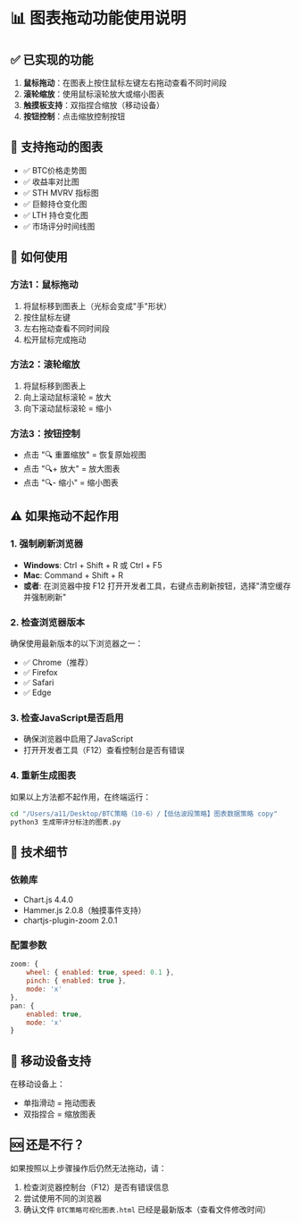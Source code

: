 # 📊 图表拖动功能使用说明

## ✅ 已实现的功能

1. **鼠标拖动**：在图表上按住鼠标左键左右拖动查看不同时间段
2. **滚轮缩放**：使用鼠标滚轮放大或缩小图表
3. **触摸板支持**：双指捏合缩放（移动设备）
4. **按钮控制**：点击缩放控制按钮

## 🔧 支持拖动的图表

- ✅ BTC价格走势图
- ✅ 收益率对比图
- ✅ STH MVRV 指标图
- ✅ 巨鲸持仓变化图
- ✅ LTH 持仓变化图
- ✅ 市场评分时间线图

## 📖 如何使用

### 方法1：鼠标拖动
1. 将鼠标移到图表上（光标会变成"手"形状）
2. 按住鼠标左键
3. 左右拖动查看不同时间段
4. 松开鼠标完成拖动

### 方法2：滚轮缩放
1. 将鼠标移到图表上
2. 向上滚动鼠标滚轮 = 放大
3. 向下滚动鼠标滚轮 = 缩小

### 方法3：按钮控制
- 点击 "🔍 重置缩放" = 恢复原始视图
- 点击 "🔍+ 放大" = 放大图表
- 点击 "🔍- 缩小" = 缩小图表

## ⚠️ 如果拖动不起作用

### 1. 强制刷新浏览器
- **Windows**: Ctrl + Shift + R 或 Ctrl + F5
- **Mac**: Command + Shift + R
- **或者**: 在浏览器中按 F12 打开开发者工具，右键点击刷新按钮，选择"清空缓存并强制刷新"

### 2. 检查浏览器版本
确保使用最新版本的以下浏览器之一：
- ✅ Chrome（推荐）
- ✅ Firefox
- ✅ Safari
- ✅ Edge

### 3. 检查JavaScript是否启用
- 确保浏览器中启用了JavaScript
- 打开开发者工具（F12）查看控制台是否有错误

### 4. 重新生成图表
如果以上方法都不起作用，在终端运行：
```bash
cd "/Users/a11/Desktop/BTC策略（10-6）/【低估波段策略】图表数据策略 copy"
python3 生成带评分标注的图表.py
```

## 🎯 技术细节

### 依赖库
- Chart.js 4.4.0
- Hammer.js 2.0.8（触摸事件支持）
- chartjs-plugin-zoom 2.0.1

### 配置参数
```javascript
zoom: {
    wheel: { enabled: true, speed: 0.1 },
    pinch: { enabled: true },
    mode: 'x'
},
pan: {
    enabled: true,
    mode: 'x'
}
```

## 📱 移动设备支持

在移动设备上：
- 单指滑动 = 拖动图表
- 双指捏合 = 缩放图表

## 🆘 还是不行？

如果按照以上步骤操作后仍然无法拖动，请：
1. 检查浏览器控制台（F12）是否有错误信息
2. 尝试使用不同的浏览器
3. 确认文件 `BTC策略可视化图表.html` 已经是最新版本（查看文件修改时间）

